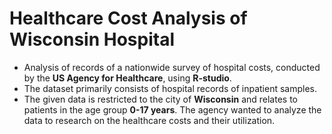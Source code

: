 # Healthcare Cost Analysis of Wisconsin Hospital
  * Analysis of records of a nationwide survey of hospital costs, conducted by the **US Agency for Healthcare**, using  **R-studio**.
  * The dataset primarily consists of hospital records of inpatient samples.
  * The given data is restricted to the city of **Wisconsin** and relates to patients in the age group **0-17 years**. The agency wanted to analyze the data to research on the healthcare costs and their utilization.
